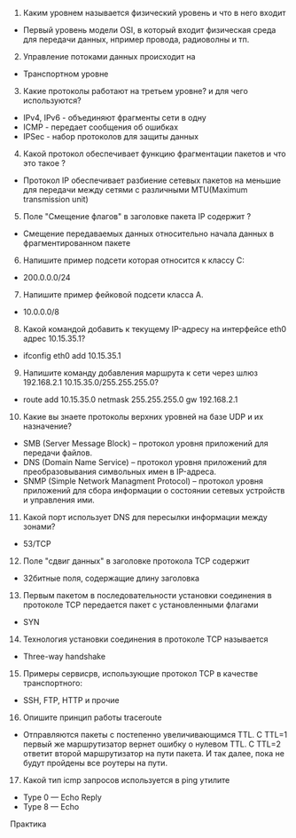 1. Каким уровнем называется физический уровень и что в него входит
 - Первый уровень модели OSI, в который входит физическая среда для передачи данных, нпример провода, радиоволны и тп.
2. Управление потоками данных происходит на
 - Транспортном уровне
3. Какие протоколы работают на третьем уровне?  и для чего используются?
 - IPv4, IPv6 - объединяют фрагменты сети в одну
 - ICMP - передает сообщения об ошибках
 - IPSec - набор протоколов для защиты данных
4. Какой протокол обеспечивает функцию фрагментации пакетов и что это такое ?
 - Протокол IP обеспечивает разбиение сетевых пакетов на меньшие для передачи между сетями с различными MTU(Maximum transmission unit)
5. Поле "Смещение флагов" в заголовке пакета IP содержит ?
 - Смещение передаваемых данных относительно начала данных в фрагментированном пакете 
6. Напишите пример подсети которая относится к классу C:
 - 200.0.0.0/24
7. Напишите пример фейковой подсети класса А.
 - 10.0.0.0/8
8. Какой командой добавить к текущему IP-адресу на интерфейсе eth0 адрес 10.15.35.1?
 - ifconfig eth0 add 10.15.35.1
9. Напишите команду добавления маршрута к сети через шлюз 192.168.2.1 10.15.35.0/255.255.255.0?
 - route add 10.15.35.0 netmask 255.255.255.0 gw 192.168.2.1
10. Какие вы знаете протоколы верхних уровней на базе UDP и их назначение?
 - SMB (Server Message Block) – протокол уровня приложений для передачи файлов.
 - DNS (Domain Name Service) – протокол уровня приложений для преобразовывания символьных имен в IP-адреса.
 - SNMP (Simple Network Managment Protocol) – протокол уровня приложений для сбора информации о состоянии сетевых устройств и управления ими.
11. Какой порт использует DNS для пересылки информации между зонами?
 - 53/TCP
12. Поле "сдвиг данных" в заголовке протокола TCP содержит
 - 32битные поля, содержащие длину заголовка
13. Первым пакетом в последовательности установки соединения в протоколе TCP передается пакет с установленными флагами
 - SYN
14. Технология установки соединения в протоколе TCP называется
 - Three-way handshake
15. Примеры сервисрв, использующие протокол TCP в качестве транспортного:
 - SSH, FTP, HTTP и прочие
16. Опишите принцип работы traceroute
 - Отправляются пакеты с постепенно увеличивающимся TTL. С TTL=1 первый же маршрутизатор вернет ошибку о нулевом TTL. С TTL=2 ответит второй маршрутизатор на пути пакета. И так далее, пока не будут пройдены все роутеры на пути.
17. Какой тип icmp запросов используется в ping утилите
 - Type 0 — Echo Reply
 - Type 8 — Echo


Практика
